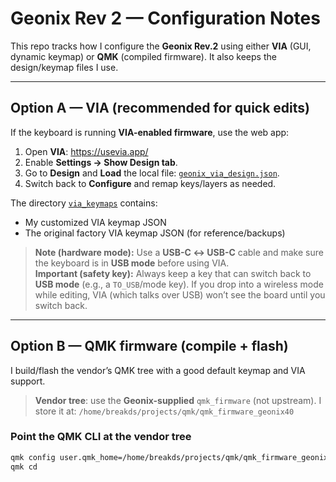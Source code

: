 # Geonix Rev 2 — Configuration Notes

This repo tracks how I configure the **Geonix Rev.2** using either **VIA** (GUI, dynamic keymap) or **QMK** (compiled firmware). It also keeps the design/keymap files I use.

---

## Option A — VIA (recommended for quick edits)

If the keyboard is running **VIA-enabled firmware**, use the web app:

1. Open **VIA**: https://usevia.app/  
2. Enable **Settings → Show Design tab**.  
3. Go to **Design** and **Load** the local file: [`geonix_via_design.json`](geonix_via_design.json).  
4. Switch back to **Configure** and remap keys/layers as needed.

The directory [`via_keymaps`](via_keymaps) contains:
- My customized VIA keymap JSON
- The original factory VIA keymap JSON (for reference/backups)

> **Note (hardware mode):** Use a **USB-C ↔ USB-C** cable and make sure the keyboard is in **USB mode** before using VIA.  
> **Important (safety key):** Always keep a key that can switch back to **USB mode** (e.g., a `TO_USB`/mode key). If you drop into a wireless mode while editing, VIA (which talks over USB) won’t see the board until you switch back.

---

## Option B — QMK firmware (compile + flash)

I build/flash the vendor’s QMK tree with a good default keymap and VIA support.

> **Vendor tree**: use the **Geonix-supplied** `qmk_firmware` (not upstream). I store it at:
> `/home/breakds/projects/qmk/qmk_firmware_geonix40`

### Point the QMK CLI at the vendor tree
```bash
qmk config user.qmk_home=/home/breakds/projects/qmk/qmk_firmware_geonix40
qmk cd

